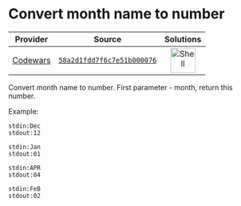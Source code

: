 [_metadata_:generated]: - "true"

# Convert month name to number

<!-- INFO TABLE BEGIN -->

| Provider                                        | Source                                                                               | Solutions                                                                                                                                    |
| :---------------------------------------------: | :----------------------------------------------------------------------------------: | :------------------------------------------------------------------------------------------------------------------------------------------: |
| [Codewars](../../../docs/providers/Codewars.md) | [`58a2d1fdd7f6c7e51b000076`](https://www.codewars.com/kata/58a2d1fdd7f6c7e51b000076) | [<img src="https://res.cloudinary.com/rascaltwo/image/upload/v1631924061/bash_pab85f.svg" alt="Shell" title="Shell" width="50" />](solve.sh) |

<!-- INFO TABLE END -->

Convert month name to number. First parameter - month, return this number.

Example:
```
stdin:Dec
stdout:12

stdin:Jan
stdout:01

stdin:APR
stdout:04

stdin:FeB
stdout:02
```

